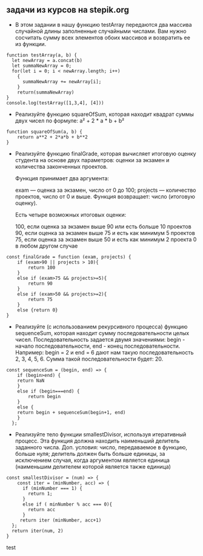 ## задачи из курсов на stepik.org

- В этом задании в нашу функцию testArray передаются два массива случайной длины заполненные случайными числами. Вам нужно сосчитать сумму всех элементов обоих массивов и возвратить ее из функции.
```
function testArray(a, b) {
  let newArray = a.concat(b)
  let summaNewArray = 0;
  for(let i = 0; i < newArray.length; i++)
    {
      summaNewArray += newArray[i];
    }
    return(summaNewArray)
}
console.log(testArray([1,3,4], [4]))
```
- Реализуйте функцию squareOfSum, которая находит квадрат суммы двух чисел по формуле: a² + 2 * a * b + b²
```
function squareOfSum(a, b) {
    return a**2 + 2*a*b + b**2
}
```
- Реализуйте функцию finalGrade, которая вычисляет итоговую оценку студента на основе двух параметров: оценки за экзамен и количества законченных проектов.

  Функция принимает два аргумента:

  exam — оценка за экзамен, число от 0 до 100;
  projects — количество проектов, число от 0 и выше.
  Функция возвращает: число (итоговую оценку).

  Есть четыре возможных итоговых оценки:

  100, если оценка за экзамен выше 90 или есть больше 10 проектов
  90, если оценка за экзамен выше 75 и есть как минимум 5 проектов
  75, если оценка за экзамен выше 50 и есть как минимум 2 проекта
  0 в любом другом случае

```
const finalGrade = function (exam, projects) {
    if (exam>90 || projects > 10){
        return 100
    }
    else if (exam>75 && projects>=5){
        return 90
    }
    else if (exam>50 && projects>=2){
        return 75
    }
    else {return 0}
}
```
- Реализуйте (с использованием рекурсивного процесса) функцию sequenceSum, которая находит сумму последовательности целых чисел. Последовательность задается двумя       значениями: begin - начало последовательности, end - конец последовательности. Например: begin = 2 и end = 6 дают нам такую последовательность 2, 3, 4, 5, 6. Сумма     такой последовательности будет: 20.
```
const sequenceSum = (begin, end) => {
    if (begin>end) {
    return NaN
    }
    else if (begin===end) {
        return begin
    }
    else {
    return begin + sequenceSum(begin+1, end)
    }
  };
  ```
- Реализуйте тело функции smallestDivisor, используя итеративный процесс. Эта функция должна находить наименьший делитель заданного числа.
  Доп. условия: число, передаваемое в функцию, больше нуля; делитель должен быть больше единицы, за исключением случая, когда аргументом является единица (наименьшим     делителем которой является также единица)
```
const smallestDivisor = (num) => {
    const iter = (minNumber, acc) => {
      if (minNumber === 1) {
        return 1;
      }
      else if ( minNumber % acc === 0){
        return acc
      }
     return iter (minNumber, acc+1)
  };
  return iter(num, 2)
}
```
test

